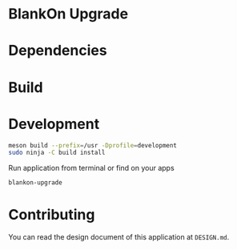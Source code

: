 # BlankOn Upgrade

# Dependencies
# Build
# Development

```bash
meson build --prefix=/usr -Dprofile=development
sudo ninja -C build install
```

Run application from terminal or find on your apps

```bash
blankon-upgrade
```

# Contributing

You can read the design document of this application at `DESIGN.md`.
